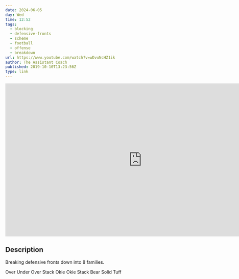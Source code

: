 ```yaml
---
date: 2024-06-05
day: Wed
time: 12:52
tags:
  - blocking
  - defensive-fronts
  - scheme
  - football
  - offense
  - breakdown
url: https://www.youtube.com/watch?v=wDvuNcHZ1ik
author: The Assistant Coach
published: 2019-10-10T13:23:56Z
type: link
---
```



<iframe width="854" height="480" src="https://www.youtube.com/embed/wDvuNcHZ1ik" frameborder="0" allowfullscreen></iframe>

## Description
Breaking defensive fronts down into 8 families. 

Over
Under
Over Stack
Okie
Okie Stack
Bear
Solid
Tuff